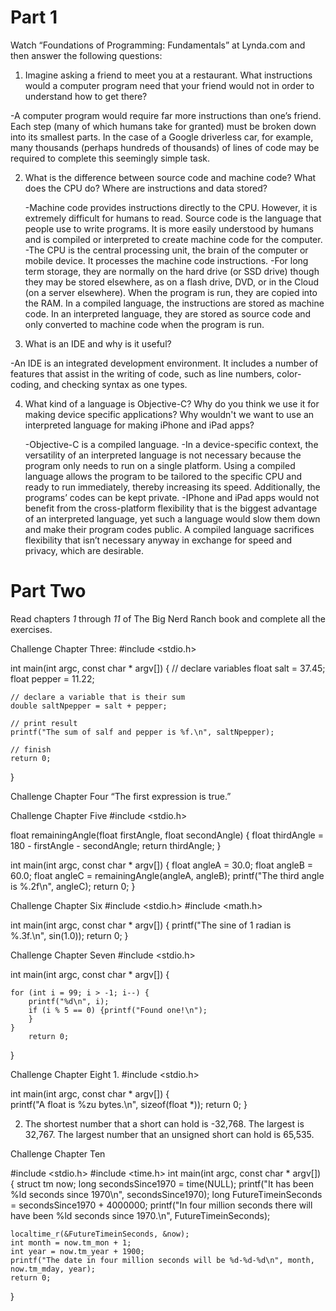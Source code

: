 Part 1
======
Watch “Foundations of Programming: Fundamentals” at Lynda.com and then answer
the following questions:

1. Imagine asking a friend to meet you at a restaurant. What instructions would 
   a computer program need that your friend would not in order to understand how
   to get there?
   
-A computer program would require far more instructions than one’s friend. Each step (many of which humans take for granted) must be broken down into its smallest parts. In the case of a Google driverless car, for example, many thousands (perhaps hundreds of thousands) of lines of code may be required to complete this seemingly simple task. 

2. What is the difference between source code and machine code? What does the
   CPU do? Where are instructions and data stored?
   
   -Machine code provides instructions directly to the CPU. However, it is extremely difficult for humans to read. Source code is the language that people use to write programs. It is more easily understood by humans and is compiled or interpreted to create machine code for the computer. 
   -The CPU is the central processing unit, the brain of the computer or mobile device. It processes the machine code instructions. 
   -For long term storage, they are normally on the hard drive (or SSD drive) though they may be stored elsewhere, as on a flash drive, DVD, or in the Cloud (on a server elsewhere). When the program is run, they are copied into the RAM. In a compiled language, the instructions are stored as machine code. In an interpreted language, they are stored as source code and only converted to machine code when the program is run.

3. What is an IDE and why is it useful?

-An IDE is an integrated development environment. It includes a number of features that assist in the writing of code, such as line numbers, color-coding, and checking syntax as one types. 

4. What kind of a language is Objective-C? Why do you think we use it for making
   device specific applications? Why wouldn't we want to use an interpreted
   language for making iPhone and iPad apps?
   
   -Objective-C is a compiled language.
   -In a device-specific context, the versatility of an interpreted language is not necessary because the program only needs to run on a single platform. Using a compiled language allows the program to be tailored to the specific CPU and ready to run immediately, thereby increasing its speed. Additionally, the programs’ codes can be kept private. 
   -IPhone and iPad apps would not benefit from the cross-platform flexibility that is the biggest advantage of an interpreted language, yet such a language would slow them down and make their program codes public. A compiled language sacrifices flexibility that isn’t necessary anyway in exchange for speed and privacy, which are desirable. 



Part Two
========
Read chapters *1* through *11* of The Big Nerd Ranch book and complete all the
exercises.


Challenge Chapter Three:
#include <stdio.h>

int main(int argc, const char * argv[])
{
    // declare variables
    float salt = 37.45;
    float pepper = 11.22;
    
    // declare a variable that is their sum
    double saltNpepper = salt + pepper;
    
    // print result
    printf("The sum of salf and pepper is %f.\n", saltNpepper);
    
    // finish
    return 0;
}


Challenge Chapter Four
“The first expression is true.” 


Challenge Chapter Five
#include <stdio.h>

float remainingAngle(float firstAngle, float secondAngle)
{
    float thirdAngle = 180 - firstAngle - secondAngle;
    return thirdAngle;
}

int main(int argc, const char * argv[])
{
    float angleA = 30.0;
    float angleB = 60.0;
    float angleC = remainingAngle(angleA, angleB);
    printf("The third angle is %.2f\n", angleC);
    return 0;
}


Challenge Chapter Six
#include <stdio.h>
#include <math.h>

int main(int argc, const char * argv[])
{
    printf("The sine of 1 radian is %.3f.\n", sin(1.0));
    return 0;
}



Challenge Chapter Seven
#include <stdio.h>

int main(int argc, const char * argv[])
{
   
    for (int i = 99; i > -1; i--) {
        printf("%d\n", i);
        if (i % 5 == 0) {printf("Found one!\n");
        }
    }
        return 0;
}



Challenge Chapter Eight
1.
#include <stdio.h>

int main(int argc, const char * argv[])
{    
    printf("A float is %zu bytes.\n", sizeof(float *));
    return 0;
}

2. The shortest number that a short can hold is -32,768.
The largest is 32,767.
The largest number that an unsigned short can hold is 65,535.


Challenge Chapter Ten

#include <stdio.h>
#include <time.h>
int main(int argc, const char * argv[])
{
    struct tm now;
    long secondsSince1970 = time(NULL);
    printf("It has been %ld seconds since 1970\n", secondsSince1970);
    long FutureTimeinSeconds = secondsSince1970 + 4000000;
    printf("In four million seconds there will have been %ld seconds since 1970.\n", FutureTimeinSeconds);
    
    localtime_r(&FutureTimeinSeconds, &now);
    int month = now.tm_mon + 1;
    int year = now.tm_year + 1900;
    printf("The date in four million seconds will be %d-%d-%d\n", month, now.tm_mday, year);
    return 0;
}










